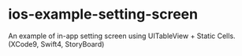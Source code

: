 # ios-example-setting-screen
An example of in-app setting screen using UITableView + Static Cells. (XCode9, Swift4, StoryBoard)
